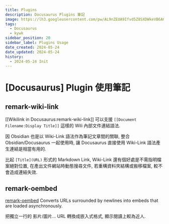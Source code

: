 ```yaml
---
title: Plugins
description: Docusaurus Plugins 筆記
image: https://lh3.googleusercontent.com/pw/AL9nZEUA9Ifvd5Z8SXDWkeVB6AC4MPGwnXaL6kBXNPoXwOQQ2jOcZ1Jw_0p8TKK8C3ZX0e67_FOY15eDrm7aaXSQJcKtoUzC80SAQEHsaBy6qS2AqNNs5VUFNXBKm439y_1wkvmDl-PnL8ReojnIumNlEvOXBg=w800-no?authuser=0
tags:
  - Docusaurus
  - kywk
sidebar_position: 20
sidebar_label: Plugins Usage
date_created: 2024-05-24
date_updated: 2024-05-24
history:
  - 2024-05-24 Init
---
```


# [Docusaurus] Plugin 使用筆記

## remark-wiki-link

[[Wikilink in Docusaurus:remark-wiki-link]] 可以支援 `[[Document Filename:Display Title]]` 這樣的 Wili 內部文件連結語法.

因 Obsidian 也是以 Wiki-Link 語法作為筆記文章間的關聯, 整合 Obsidian/Docusaurus 一起使用時,
讓 Docusaurus 直接使用 Wiki-Link 語法產生連結是相當有用的.

比起 `[Title](URL)` 形式的 Markdown Link, Wiki-Link 還有個好處是不需指明檔案絕對位置, 在產出文件網站時動態搜尋文件,
若重構資料夾結構或搬移檔案, 較不會造成連結失效.

## remark-oembed

[remark-oembed](https://github.com/sergioramos/remark-oembed) Converts URLs surrounded by newlines into embeds that are loaded asynchronously.

把獨立一行的 影片/圖片... URL 轉換成嵌入式格式, 顯示閱讀上較為近人.
